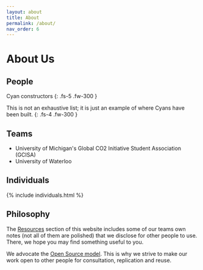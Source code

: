 ```yaml
---
layout: about
title: About
permalink: /about/
nav_order: 6
---
```


# About Us

## People

<p style="page-break-after:always;"></p>

Cyan constructors
{: .fs-5 .fw-300 }

This is not an exhaustive list; it is just an example of where Cyans have been built.
{: .fs-4 .fw-300 }

## Teams

- University of Michigan's Global CO2 Initiative Student Association (GCISA)
- University of Waterloo

## Individuals

{% include individuals.html %}

## Philosophy

The [Resources](/openair-cyan/resources) section of this website includes some of our teams own notes (not all of them are polished) that we disclose for other people to use.
There, we hope you may find something useful to you.

We advocate the [Open Source model](https://en.wikipedia.org/wiki/Open-source_model).
This is why we strive to make our work open to other people for consultation, replication and reuse.
